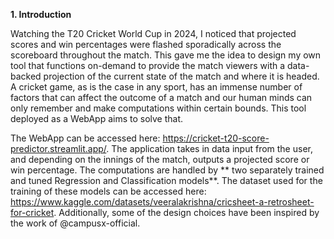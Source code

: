 **1. Introduction**

Watching the T20 Cricket World Cup in 2024, I noticed that projected scores and win percentages were flashed sporadically across the scoreboard throughout the match. This gave me the idea to design my own tool that functions on-demand to provide the match viewers with a data-backed projection of the current state of the match and where it is headed. A cricket game, as is the case in any sport, has an immense number of factors that can affect the outcome of a match and our human minds can only remember and make computations within certain bounds. This tool deployed as a WebApp aims to solve that.

The WebApp can be accessed here: https://cricket-t20-score-predictor.streamlit.app/. The application takes in data input from the user, and depending on the innings of the match, outputs a projected score or win percentage. The computations are handled by ** two separately trained and tuned Regression and Classification models**. The dataset used for the training of these models can be accessed here: https://www.kaggle.com/datasets/veeralakrishna/cricsheet-a-retrosheet-for-cricket. Additionally, some of the design choices have been inspired by the work of @campusx-official.
